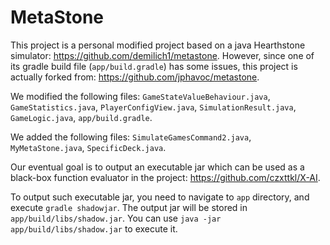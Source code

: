 # MetaStone #

This project is a personal modified project based on a java Hearthstone simulator: https://github.com/demilich1/metastone. However, since one of its gradle build file (`app/build.gradle`) has some issues, this project is actually forked from: https://github.com/jphavoc/metastone.

We modified the following files: `GameStateValueBehaviour.java`, `GameStatistics.java`, `PlayerConfigView.java`, `SimulationResult.java`, `GameLogic.java`, `app/build.gradle`.

We added the following files: `SimulateGamesCommand2.java`, `MyMetaStone.java`, `SpecificDeck.java`.

Our eventual goal is to output an executable jar which can be used as a black-box function evaluator in the project: https://github.com/czxttkl/X-AI.

To output such executable jar, you need to navigate to `app` directory, and execute `gradle shadowjar`. The output jar will be stored in `app/build/libs/shadow.jar`. You can use `java -jar app/build/libs/shadow.jar` to execute it.






